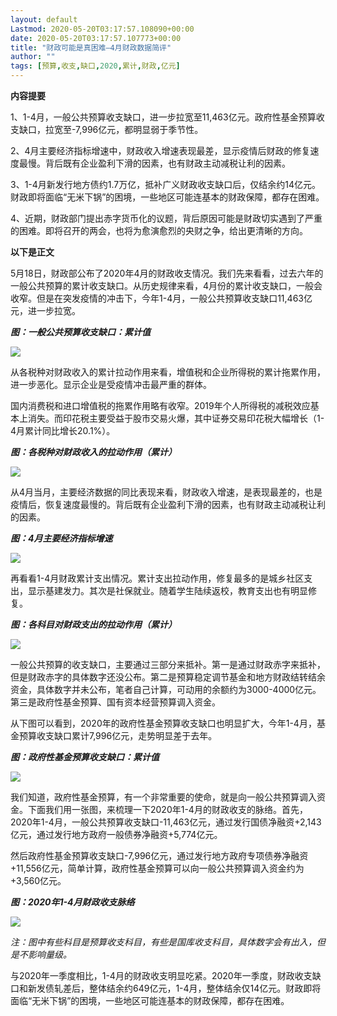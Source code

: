 ```yaml
---
layout: default
Lastmod: 2020-05-20T03:17:57.108090+00:00
date: 2020-05-20T03:17:57.107773+00:00
title: "财政可能是真困难—4月财政数据简评"
author: ""
tags: [预算,收支,缺口,2020,累计,财政,亿元]
---
```


**内容提要**

1、1-4月，一般公共预算收支缺口，进一步拉宽至11,463亿元。政府性基金预算收支缺口，拉宽至-7,996亿元，都明显弱于季节性。

2、4月主要经济指标增速中，财政收入增速表现最差，显示疫情后财政的修复速度最慢。背后既有企业盈利下滑的因素，也有财政主动减税让利的因素。

3、1-4月新发行地方债约1.7万亿，抵补广义财政收支缺口后，仅结余约14亿元。财政即将面临“无米下锅”的困境，一些地区可能连基本的财政保障，都存在困难。

4、近期，财政部门提出赤字货币化的议题，背后原因可能是财政切实遇到了严重的困难。即将召开的两会，也将为愈演愈烈的央财之争，给出更清晰的方向。

**以下是正文**

5月18日，财政部公布了2020年4月的财政收支情况。我们先来看看，过去六年的一般公共预算的累计收支缺口。从历史规律来看，4月份的累计收支缺口，一般会收窄。但是在突发疫情的冲击下，今年1-4月，一般公共预算收支缺口11,463亿元，进一步拉宽。

_**图：一般公共预算收支缺口：累计值**_

![](https://images.weserv.nl/?url=https%3A//mmbiz.qpic.cn/mmbiz_png/wrYsSs62P7Iu1TtmUlxib01q9vqXUicibcJMKBtjaP5OdDB1Cgod7vTDE9ckOEFu2picnU6Dq9VLibIfpEbHVveiblQQ/640%3Fwx_fmt%3Dpng)

从各税种对财政收入的累计拉动作用来看，增值税和企业所得税的累计拖累作用，进一步恶化。显示企业是受疫情冲击最严重的群体。

国内消费税和进口增值税的拖累作用略有收窄。2019年个人所得税的减税效应基本上消失。而印花税主要受益于股市交易火爆，其中证券交易印花税大幅增长（1-4月累计同比增长20.1%）。

_**图：各税种对财政收入的拉动作用（累计）**_

![](https://images.weserv.nl/?url=https%3A//mmbiz.qpic.cn/mmbiz_png/wrYsSs62P7Iu1TtmUlxib01q9vqXUicibcJHp96PuJ1bFPnXpyDFQ0V3vGLXibaicppWeNbgkvh17ZjXH7aLHo34hHQ/640%3Fwx_fmt%3Dpng)

从4月当月，主要经济数据的同比表现来看，财政收入增速，是表现最差的，也是疫情后，恢复速度最慢的。背后既有企业盈利下滑的因素，也有财政主动减税让利的因素。

_**图：4月主要经济指标增速**_

![](https://images.weserv.nl/?url=https%3A//mmbiz.qpic.cn/mmbiz_png/wrYsSs62P7Iu1TtmUlxib01q9vqXUicibcJ0E3k6El5MuuQv2IdU40o731zEfblOuPIhJM1iayEpMgcjPIbVhoC1WQ/640%3Fwx_fmt%3Dpng)

再看看1-4月财政累计支出情况。累计支出拉动作用，修复最多的是城乡社区支出，显示基建发力。其次是社保就业。随着学生陆续返校，教育支出也有明显修复。

_**图：各科目对财政支出的拉动作用（累计）**_

![](https://images.weserv.nl/?url=https%3A//mmbiz.qpic.cn/mmbiz_png/wrYsSs62P7Iu1TtmUlxib01q9vqXUicibcJfp8aSHsCYVnL1dTVclCXkolOvNADo3PTku1uY9AOxOCuEib66WicicMHQ/640%3Fwx_fmt%3Dpng)

一般公共预算的收支缺口，主要通过三部分来抵补。第一是通过财政赤字来抵补，但是财政赤字的具体数字还没公布。第二是预算稳定调节基金和地方财政结转结余资金，具体数字并未公布，笔者自己计算，可动用的余额约为3000-4000亿元。第三是政府性基金预算、国有资本经营预算调入资金。

从下图可以看到，2020年的政府性基金预算收支缺口也明显扩大，今年1-4月，基金预算收支缺口累计7,996亿元，走势明显差于去年。

_**图：政府性基金预算收支缺口：累计值**_

![](https://images.weserv.nl/?url=https%3A//mmbiz.qpic.cn/mmbiz_png/wrYsSs62P7Iu1TtmUlxib01q9vqXUicibcJKSzQdxlic7whKyJsC7xoqialPMluHknF4vcmQPLoNqsWGbeuW0FdYRiaA/640%3Fwx_fmt%3Dpng)

我们知道，政府性基金预算，有一个非常重要的使命，就是向一般公共预算调入资金。下面我们用一张图，来梳理一下2020年1-4月的财政收支的脉络。首先，2020年1-4月，一般公共预算收支缺口-11,463亿元，通过发行国债净融资+2,143亿元，通过发行地方政府一般债券净融资+5,774亿元。

然后政府性基金预算收支缺口-7,996亿元，通过发行地方政府专项债券净融资+11,556亿元，简单计算，政府性基金预算可以向一般公共预算调入资金约为+3,560亿元。

_**图：2020年1-4月财政收支脉络**_

![](https://images.weserv.nl/?url=https%3A//mmbiz.qpic.cn/mmbiz_png/wrYsSs62P7Iu1TtmUlxib01q9vqXUicibcJTSlvo7jN6HcKKuuFNY8BLvs7gaKRHiccbRh3h0lFTX8cIxl9SzulBuA/640%3Fwx_fmt%3Dpng)

_注：图中有些科目是预算收支科目，有些是国库收支科目，具体数字会有出入，但是不影响量级。_

与2020年一季度相比，1-4月的财政收支明显吃紧。2020年一季度，财政收支缺口和新发债轧差后，整体结余约649亿元，1-4月，整体结余仅14亿元。财政即将面临“无米下锅”的困境，一些地区可能连基本的财政保障，都存在困难。

